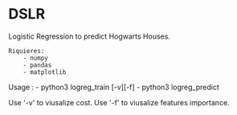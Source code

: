 # DSLR

Logistic Regression to predict Hogwarts Houses.

	Riquieres:
		- numpy
		- pandas
		- matplotlib

Usage :
		- python3 logreg_train [-v][-f]
		- python3 logreg_predict

Use '-v' to viusalize cost.
Use '-f' to viusalize features importance.
